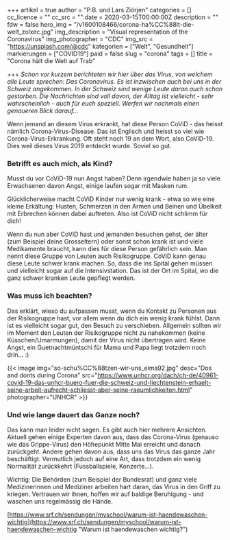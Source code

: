 +++
artikel = true
author = "P.B. und Lars Ziörjen"
categories = []
cc_licence = ""
cc_src = ""
date = 2020-03-15T00:00:00Z
description = ""
fdw = false
hero_img = "/v1600108466/corona-ha%CC%88lt-die-welt_zolxec.jpg"
img_description = "Visual representation of the Coronavirus"
img_photographer = "CDC"
img_src = "https://unsplash.com/@cdc"
kategorien = ["Welt", "Gesundheit"]
markierungen = ["COVID19"]
paid = false
slug = "corona"
tags = []
title = "Corona hält die Welt auf Trab"

+++
_Schon vor kurzem berichteten wir hier über das Virus, von welchem alle Leute sprechen: Das Coronavirus. Es ist inzwischen auch bei uns in der Schweiz angekommen. In der Schweiz sind wenige Leute daran auch schon gestorben. Die Nachrichten sind voll davon, der Alltag ist vielleicht - sehr wahrscheinlich - auch für euch speziell. Werfen wir nochmals einen genaueren Blick darauf..._

Wenn jemand an diesem Virus erkrankt, hat diese Person CoViD - das heisst nämlich Corona-Virus-Disease. Das ist Englisch und heisst so viel wie Corona-Virus-Erkrankung. Oft steht noch 19 an dem Wort, also CoViD-19. Dies weil dieses Virus 2019 entdeckt wurde. Soviel so gut.

### Betrifft es auch mich, als Kind?

​Musst du vor CoViD-19 nun Angst haben? Denn irgendwie haben ja so viele Erwachsenen davon Angst, einige laufen sogar mit Masken rum.

Glücklicherweise macht CoViD Kinder nur wenig krank - etwa so wie eine kleine Erkältung: Husten, Schmerzen in den Armen und Beinen und Übelkeit mit Erbrechen können dabei auftreten. Also ist CoViD nicht schlimm für dich!

Wenn du nun aber CoViD hast und jemanden besuchen gehst, der älter (zum Beispiel deine Grosseltern) oder sonst schon krank ist und viele Medikamente braucht, kann dies für diese Person gefährlich sein. Man nennt diese Gruppe von Leuten auch Risikogruppe. CoViD kann genau diese Leute schwer krank machen. So, dass die ins Spital gehen müssen und vielleicht sogar auf die Intensivstation. Das ist der Ort im Spital, wo die ganz schwer kranken Leute gepflegt werden.

### Was muss ich beachten?

Das erklärt, wieso du aufpassen musst, wenn du Kontakt zu Personen aus der Risikogruppe hast, vor allem wenn du dich ein wenig krank fühlst. Dann ist es vielleicht sogar gut, den Besuch zu verschieben. Allgemein sollten wir im Moment den Leuten der Risikogruppe nicht zu nahekommen (keine Küsschen/Umarmungen), damit der Virus nicht übertragen wird. Keine Angst, ein Guetnachtmüntschi für Mama und Papa liegt trotzdem noch drin... :)

{{< image img="so-schu%CC%88tzen-wir-uns_eima92.jpg" desc="Dos and donts during Corona" src="https://www.unhcr.org/dach/ch-de/40961-covid-19-das-unhcr-buero-fuer-die-schweiz-und-liechtenstein-erhaelt-seine-arbeit-aufrecht-schliesst-aber-seine-raeumlichkeiten.html" photographer="UNHCR" >}}

### Und wie lange dauert das Ganze noch?

Das kann man leider nicht sagen. Es gibt auch hier mehrere Ansichten. Aktuell gehen einige Experten davon aus, dass das Corona-Virus (genauso wie das Grippe-Virus) den Höhepunkt Mitte Mai erreicht und danach zurückgeht. Andere gehen davon aus, dass uns das Virus das ganze Jahr beschäftigt. Vermutlich jedoch auf eine Art, dass trotzdem ein wenig Normalität zurückkehrt (Fussballspiele, Konzerte...).

Wichtig: Die Behörden (zum Beispiel der Bundesrat) und ganz viele Medizinerinnen und Mediziner arbeiten hart daran, das Virus in den Griff zu kriegen. Vertrauen wir ihnen, hoffen wir auf baldige Beruhigung - und waschen uns regelmässig die Hände.

[https://www.srf.ch/sendungen/myschool/warum-ist-haendewaschen-wichtig](https://www.srf.ch/sendungen/myschool/warum-ist-haendewaschen-wichtig "Warum ist haendewaschen wichtig?")